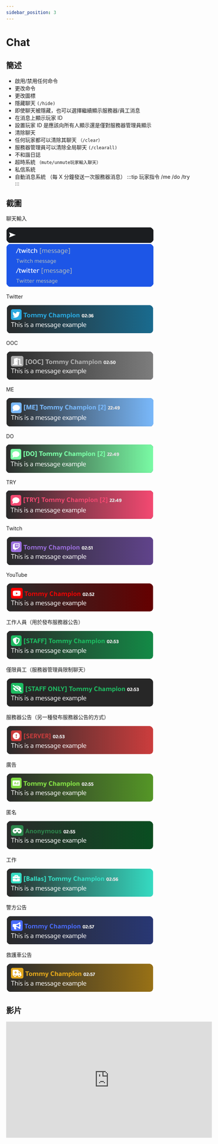 ```yaml
---
sidebar_position: 3
---
```


# Chat

## 簡述

- 啟用/禁用任何命令
- 更改命令
- 更改圖標
- 隱藏聊天 ```(/hide)```
- 即使聊天被隱藏，也可以選擇繼續顯示服務器/員工消息
- 在消息上顯示玩家 ID
- 設置玩家 ID 是應該向所有人顯示還是僅對服務器管理員顯示
- 清除聊天
- 任何玩家都可以清除其聊天 ```（/clear）```
- 服務器管理員可以清除全局聊天 ```(/clearall)```
- 不和諧日誌
- 超時系統 ```（mute/unmute玩家輸入聊天）```
- 私信系統
- 自動消息系統 （每 X 分鐘發送一次服務器消息）
:::tip 玩家指令
/me
/do
/try
:::

## 截圖

聊天輸入

![聊天輸入](img/Chat1.png)

Twitter

![Twitter](img/Chat2.png)

OOC

![OOC](img/Chat3.png)

ME

![ME](img/Chat4.png)

DO

![DO](img/Chat5.png)

TRY

![TRY](img/Chat6.png)

Twitch

![Twitch](img/Chat7.png)

YouTube

![YouTube](img/Chat8.png)

工作人員（用於發布服務器公告）

![工作人員](img/Chat9.png)

僅限員工（服務器管理員限制聊天）

![僅限員工](img/Chat10.png)

服務器公告（另一種發布服務器公告的方式）

![服務器公告](img/Chat11.png)

廣告

![廣告](img/Chat12.png)

匿名

![匿名](img/Chat13.png)

工作

![工作](img/Chat14.png)

警方公告

![警方公告](img/Chat15.png)

救護車公告

![救護車公告](img/Chat16.png)

## 影片

<iframe width="560" height="315" src="https://www.youtube.com/embed/wNEADFOrO7Q" title="YouTube video player" frameborder="0" allow="accelerometer; autoplay; clipboard-write; encrypted-media; gyroscope; picture-in-picture" allowfullscreen></iframe>